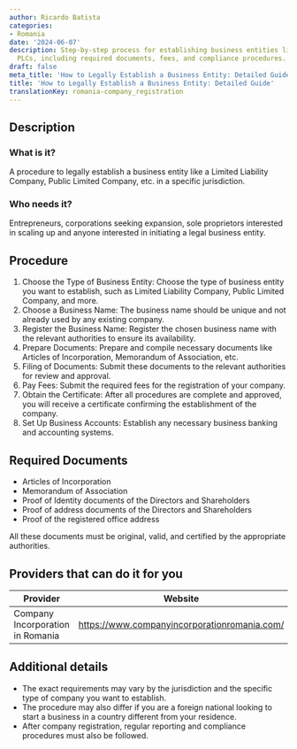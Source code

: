 ```yaml
---
author: Ricardo Batista
categories:
- Romania
date: '2024-06-07'
description: Step-by-step process for establishing business entities like LLCs or
  PLCs, including required documents, fees, and compliance procedures.
draft: false
meta_title: 'How to Legally Establish a Business Entity: Detailed Guide'
title: 'How to Legally Establish a Business Entity: Detailed Guide'
translationKey: romania-company_registration
---
```



## Description
### What is it?
A procedure to legally establish a business entity like a Limited Liability Company, Public Limited Company, etc. in a specific jurisdiction.

### Who needs it?
Entrepreneurs, corporations seeking expansion, sole proprietors interested in scaling up and anyone interested in initiating a legal business entity.

## Procedure

1. Choose the Type of Business Entity: Choose the type of business entity you want to establish, such as Limited Liability Company, Public Limited Company, and more.
2. Choose a Business Name: The business name should be unique and not already used by any existing company.
3. Register the Business Name: Register the chosen business name with the relevant authorities to ensure its availability.
4. Prepare Documents: Prepare and compile necessary documents like Articles of Incorporation, Memorandum of Association, etc.
5. Filing of Documents: Submit these documents to the relevant authorities for review and approval.
6. Pay Fees: Submit the required fees for the registration of your company.
7. Obtain the Certificate: After all procedures are complete and approved, you will receive a certificate confirming the establishment of the company.
8. Set Up Business Accounts: Establish any necessary business banking and accounting systems.

## Required Documents
- Articles of Incorporation
- Memorandum of Association
- Proof of Identity documents of the Directors and Shareholders
- Proof of address documents of the Directors and Shareholders
- Proof of the registered office address

All these documents must be original, valid, and certified by the appropriate authorities.


## Providers that can do it for you

| Provider        |     Website     |     Timelines    |       Cost      |
| --------------- | --------------- |  :-------------: | :-------------: |
| Company Incorporation in Romania |  https://www.companyincorporationromania.com/ |      Not provided      |        Not provided       |

## Additional details
- The exact requirements may vary by the jurisdiction and the specific type of company you want to establish.
- The procedure may also differ if you are a foreign national looking to start a business in a country different from your residence.
- After company registration, regular reporting and compliance procedures must also be followed.